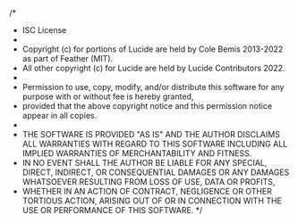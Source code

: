 /*
 * ISC License
 *
 * Copyright (c) for portions of Lucide are held by Cole Bemis 2013-2022 as part of Feather (MIT).
 * All other copyright (c) for Lucide are held by Lucide Contributors 2022.
 *
 * Permission to use, copy, modify, and/or distribute this software for any purpose with or without fee is hereby granted,
 * provided that the above copyright notice and this permission notice appear in all copies.
 *
 * THE SOFTWARE IS PROVIDED "AS IS" AND THE AUTHOR DISCLAIMS ALL WARRANTIES WITH REGARD TO THIS SOFTWARE INCLUDING ALL IMPLIED WARRANTIES OF MERCHANTABILITY AND FITNESS.
 * IN NO EVENT SHALL THE AUTHOR BE LIABLE FOR ANY SPECIAL, DIRECT, INDIRECT, OR CONSEQUENTIAL DAMAGES OR ANY DAMAGES WHATSOEVER RESULTING FROM LOSS OF USE, DATA OR PROFITS,
 * WHETHER IN AN ACTION OF CONTRACT, NEGLIGENCE OR OTHER TORTIOUS ACTION, ARISING OUT OF OR IN CONNECTION WITH THE USE OR PERFORMANCE OF THIS SOFTWARE.
 */

